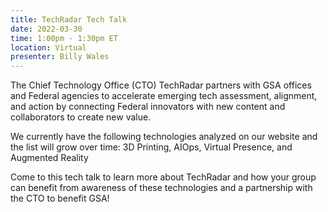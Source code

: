 ```yaml
---
title: TechRadar Tech Talk
date: 2022-03-30
time: 1:00pm - 1:30pm ET
location: Virtual
presenter: Billy Wales
---
```

The Chief Technology Office (CTO) TechRadar partners with GSA offices and Federal agencies to accelerate emerging tech assessment, alignment, and action by connecting Federal innovators with new content and collaborators to create new value.

We currently have the following technologies analyzed on our website and the list will grow over time: 3D Printing, AIOps, Virtual Presence, and Augmented Reality

Come to this tech talk to learn more about TechRadar and how your group can benefit from awareness of these technologies and a partnership with the CTO to benefit GSA!
